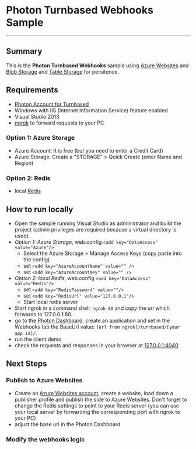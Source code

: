 # Photon Turnbased Webhooks Sample #
----------

## Summary ##

This is the **Photon Turnbased Webhooks** sample using [Azure Websites]() and [Blob Storage]() and [Table Storage]() for persitence.

## Requirements ##

- [Photon Account for Turnbased](https://www.exitgames.com/en/Turnbased)
- Windows with IIS (Internet Information Service) feature enabled
- Visual Studio 2013
- [ngrok](https://ngrok.com/) to forward requests to your PC

### Option 1: Azure Storage ###
- Azure Account: It is free (but you need to enter a Credit Card)
- Azure Storage: Create a "STORAGE" > Quick Create (enter Name and Region)

### Option 2: Redis ###
- local [Redis](http://redis.io/download)

## How to run locally ##

- Open the sample running Visual Studio as administrator and build the project (admin privileges are required because a virtual directory is used).
- *Option 1: Azure Storage*, web.config `<add key="DataAccess" value="Azure"/>`
  - Select the Azure Storage > Manage Access Keys (copy paste into the config)
  - set `<add key="AzureAccountName" value="" />`
  - set `<add key="AzureAccountKey" value="" />`
- *Option 2: local Redis*, web.config `<add key="DataAccess" value="Redis"/>`
  - set `<add key="RedisPassword" value=""/>`
  - set `<add key="RedisUrl" value="127.0.0.1"/>`
  - Start local redis server
- Start ngrok in a command shell: `ngrok 80` and copy the url which forwards to 127.0.0.1:80.
- go to the [Photon Dashboard](https://www.exitgames.com/en/Turnbased/Dashboard), create an application and set in the Webhooks tab the BaseUrl value: `[url from ngrok]/turnbased/[your app id]/`.
- run the client demo
- check the requests and responses in your browser at [127.0.0.1:4040](http://127.0.0.1:4040)

## Next Steps ##

### Publish to Azure Websites ###

- Create an [Azure Websites account](http://www.windowsazure.com/en-us/services/web-sites/), create a website, load down a publisher profile and publish the side to Azure Websites. Don't forget to change the Redis settings to point to your Redis server (you can use your local server by forwarding the corresponding port with ngrok to your PC)
- adjust the base url in the Photon Dashboard

### Modify the webhooks logic ###
